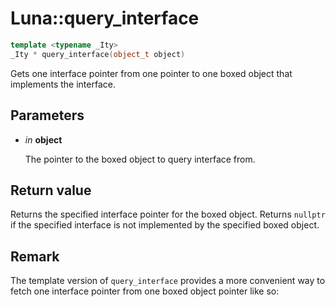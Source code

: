 # Luna::query_interface

```c++
template <typename _Ity>
_Ity * query_interface(object_t object)
```

Gets one interface pointer from one pointer to one boxed object that implements the interface. 



## Parameters
* *in* **object**

    The pointer to the boxed object to query interface from. 

## Return value
Returns the specified interface pointer for the boxed object. Returns `nullptr` if the specified interface is not implemented by the specified boxed object. 

## Remark
The template version of `query_interface` provides a more convenient way to fetch one interface pointer from one boxed object pointer like so: 

